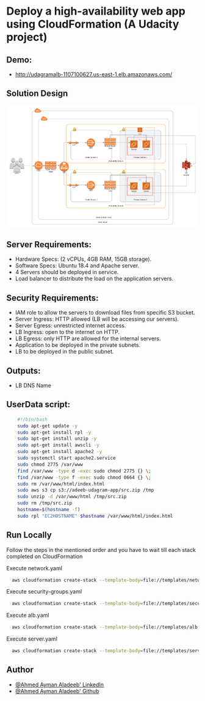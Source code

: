 # Deploy a high-availability web app using CloudFormation (A Udacity project)

## Demo: 
- http://udagramalb-1107100627.us-east-1.elb.amazonaws.com/

## Solution Design
![Solution Design Diagram](https://github.com/aladeeb/cfn-udagram-iac/blob/main/docs/Solution%20Design.png?raw=true)

## Server Requirements: 
- Hardware Specs: (2 vCPUs, 4GB RAM, 15GB storage).
- Software Specs: Ubuntu 18.4 and Apache server.
- 4 Servers should be deployed in service.
- Load balancer to distribute the load on the application servers. 

## Security Requirements: 
- IAM role to allow the servers to download files from specific S3 bucket.
- Server Ingress: HTTP allowed (LB will be accessing our servers).
- Server Egress: unrestricted internet access.
- LB Ingress: open to the internet on HTTP.
- LB Egress: only HTTP are allowed for the internal servers.
- Application to be deployed in the private subnets.
- LB to be deployed in the public subnet.

## Outputs: 
- LB DNS Name


## UserData script: 
```bash
    #!/bin/bash
    sudo apt-get update -y
    sudo apt-get install rpl -y
    sudo apt-get install unzip -y
    sudo apt-get install awscli -y
    sudo apt-get install apache2 -y
    sudo systemctl start apache2.service
    sudo chmod 2775 /var/www
    find /var/www -type d -exec sudo chmod 2775 {} \;
    find /var/www -type f -exec sudo chmod 0664 {} \;
    sudo rm /var/www/html/index.html
    sudo aws s3 cp s3://adeeb-udagram-app/src.zip /tmp
    sudo unzip -d /var/www/html /tmp/src.zip
    sudo rm /tmp/src.zip
    hostname=$(hostname -f)
    sudo rpl "EC2HOSTNAME" $hostname /var/www/html/index.html
```


## Run Locally

Follow the steps in the mentioned order and you have to wait till each stack completed on CloudFormation

Execute network.yaml

```bash
  aws cloudformation create-stack --template-body=file://templates/network.yaml --stack-name=udagram-network
```

Execute security-groups.yaml

```bash
  aws cloudformation create-stack --template-body=file://templates/security-groups.yaml --stack-name=udagram-security-groups
```

Execute alb.yaml

```bash
  aws cloudformation create-stack --template-body=file://templates/alb.yaml --stack-name=udagram-alb
```

Execute server.yaml

```bash
  aws cloudformation create-stack --template-body=file://templates/server.yaml --stack-name=udagram-server
```


## Author
- [@Ahmed Ayman Aladeeb' LinkedIn](https://www.linkedin.com/in/ahmedaymanaladeeb/)
- [@Ahmed Ayman Aladeeb' Github](https://github.com/aladeeb)
